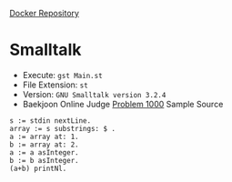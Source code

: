 [Docker Repository](https://registry.hub.docker.com/u/baekjoon/onlinejudge-smalltalk)

# Smalltalk

* Execute: `gst Main.st`
* File Extension: `st`
* Version: `GNU Smalltalk version 3.2.4`
* Baekjoon Online Judge [Problem 1000](https://www.acmicpc.net/problem/1000) Sample Source
````
s := stdin nextLine.
array := s substrings: $ .
a := array at: 1.
b := array at: 2.
a := a asInteger.
b := b asInteger.
(a+b) printNl.
````


